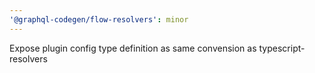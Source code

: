 ```yaml
---
'@graphql-codegen/flow-resolvers': minor
---
```


Expose plugin config type definition as same convension as typescript-resolvers
